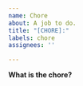 ```yaml
---
name: Chore
about: A job to do.
title: "[CHORE]:"
labels: chore
assignees: ''

---
```


**What is the chore?**
